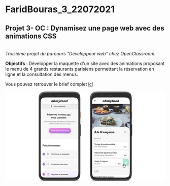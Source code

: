 # FaridBouras_3_22072021

## **Projet 3- OC : Dynamisez une page web avec des animations CSS**

<br>_Troisième projet du parcours "Développeur web" chez OpenClassroom._</br>

**Objectifs** : Développer la maquette d'un site avec des animations proposant le menu de 4 grands restaurants parisiens permettant la réservation en ligne et la consultation des menus.

Vous pouvez retrouver le brief complet [ici](https://s3-eu-west-1.amazonaws.com/course.oc-static.com/projects/DW_P3/Brief%20cre%CC%81atif%20-%20Ohmyfood!.pdf)

<img src = "images/Maquette_Ohmyfood.jpg" title = "Maquette Ohmyfood" alt = "Maquette Ohmyfood">
